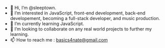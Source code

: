 - 👋 Hi, I’m @sleeptown.
- 👀 I’m interested in JavaScript, front-end development, back-end developement, becoming a full-stack developer, and music production.
- 🌱 I’m currently learning JavaScript.
- 💞️ I’m looking to collaborate on any real world projects to further my learning.
- 📫 How to reach me : basics4nate@gmail.com

<!---
sleeptown/sleeptown is a ✨ special ✨ repository because its `README.md` (this file) appears on your GitHub profile.
You can click the Preview link to take a look at your changes.
--->
